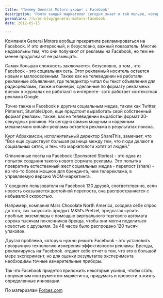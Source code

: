```yaml
---
title: 'Почему General Motors уходит с Facebook'
description: 'Почти каждый маркетолог сегодня знает о той пользе, которую может принести Facebook и его многомиллионная аудитория, и это знание отражается например, в том, что в этом году траты на рекламу на Facebook выросли в два раза.'
permalink: /ru/pr-blog/general-motors-facebook
date: 2012-05-15

---
```


Компания General Motors вообще прекратила рекламироваться на  Facebook. И это интересный, и безусловно, важный показатель. Многие недовольны тем, что они получают от рекламы на Facebook, но тем не менее продолжают ее размещать.

Самая большая сложность заключается. безусловно, в том , что Facebook - это социальная сеть. Этот рекламный носитель остается новым и малоосвоенным. Также как на телевидении не работали рекламные объявления, где теледиктор читал бы текст объявления для радиорекламы, также и баннеры, сделанные по формату рекламных врезок в журналах  не работают в интернете-  зато работает контекстная реклама Google.

Точно также и Facebook и другим социальным медиа, таким как Twitter, Pinterest, StumbleUpon, еще предстоит выработать свой собственный формат рекламы, также, как на телевидении выработан формат 30-секундных роликов. На сегодня самым мощным и надежным механизмом онлайн-рекламы остается реклама в результатах поиска.

Курт Абрахамсон, исполнительный директор ShareThis, замечает, что "Все еще существует большая разница между тем, что люди делают в социальных сетях, и тем. что маркетологи хотят от людей."

Оплаченные посты на Facebook (Sponsored Stories) - это одна из попыток создания такого нового формата рекламы. Это попытка  превратить естественный жест социальных медиа - перепост (share) - во что-то более мощное для брендинга, чем телереклама, в управляемую версию WOM-маркетинга.

У среднего пользователя на Facebook 130 друзей, соответственно, если новость оказывается достойной перепоста, она распространяется с небывалой скоростью.

Например, компания Mars Chocolate North America, создала себе спрос до того, как запускать продукт M&M’s Pretzel, предлагая купить пробные экземпляры с помощью виртуального торгового автомата сорока тысячам поклонников бренда, чтобы они могли поделиться новостью с друзьями. За 48 часов было распродано 120 тысяч упаковок.

Другая проблема, которую нужно решить Facebook - это установить прозрачную технологию измерения эффективности рекламы. Бренды, рекламируясь на Facebook. отдают себе отчет в том, что это в большой мере эксперимент, но для оценки результатов эксперимента необходимы точные измерительные приборы.

Так что Facebook придется приложить некоторые усилия, чтобы стать популярным инструментом маркетинга, придумать и провести в жизнь определенные инновации.

По материалам <a href="https://www.forbes.com/sites/roberthof/2012/05/15/the-real-reasons-why-brands-like-gm-still-dont-like-facebook-advertising/2/">Forbes.com</a>

